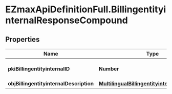 # EZmaxApiDefinitionFull.BillingentityinternalResponseCompound

## Properties

Name | Type | Description | Notes
------------ | ------------- | ------------- | -------------
**pkiBillingentityinternalID** | **Number** | The unique ID of the Billingentityinternal. | 
**objBillingentityinternalDescription** | [**MultilingualBillingentityinternalDescription**](MultilingualBillingentityinternalDescription.md) |  | 


